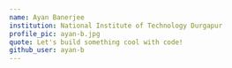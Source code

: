 ```yaml
---
name: Ayan Banerjee
institution: National Institute of Technology Durgapur
profile_pic: ayan-b.jpg
quote: Let's build something cool with code!
github_user: ayan-b
---
```

